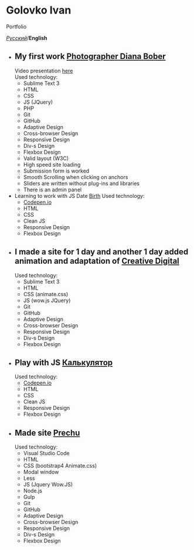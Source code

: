 # Golovko Ivan
Portfolio

*[Русский](https://ivannavin.github.io/)*/**English**


* ## My first work [Photographer Diana Bober](https://ivannavin.github.io/photographier/)
   Video presentation [here](https://youtu.be/_rBsQR_H3_w)  
   Used technology:  
    * Sublime Text 3  
    * HTML
    * CSS
    * JS (JQuery)
    * PHP
    * Git
    * GitHub
    * Adaptive Design
    * Cross-browser Design
    * Responsive Design
    * Div-s Design
    * Flexbox Design
    * Valid layout (W3C)
    * High speed site loading
    * Submission form is worked
    * Smooth Scrolling when clicking on anchors
    * Sliders are written without plug-ins and libraries 
    * There is an admin panel  
* Learning to work with JS Date [Birth](https://ivannavin.github.io/birth/)
   Used technology:  
    * [Codepen.io](https://codepen.io/Tori4eli/pen/BPwqdL)
    * HTML
    * CSS
    * Clean JS 
    * Responsive Design
    * Flexbox Design
* ## I made a site for 1 day and another 1 day added animation and adaptation of [Creative Digital](https://ivannavin.github.io/creativedigital/)
   Used technology:  
    * Sublime Text 3
    * HTML
    * CSS (animate.css)
    * JS (wow.js JQuery)
    * Git
    * GitHub
    * Adaptive Design
    * Cross-browser Design
    * Responsive Design
    * Div-s Design
    * Flexbox Design
* ## Play with JS [Калькулятор](https://ivannavin.github.io/calculator/)
   Used technology:  
    * [Codepen.io](https://codepen.io/Tori4eli/pen/qygoRv)
    * HTML
    * CSS
    * Clean JS 
    * Responsive Design
    * Flexbox Design
* ## Made site [Prechu](https://ivannavin.github.io/Prechu/)
   Used technology:  
    * Visual Studio Code
    * HTML
    * CSS (bootstrap4 Animate.css)
    * Modal window
    * Less
    * JS (Jquery Wow.JS)
    * Node.js
    * Gulp
    * Git
    * GitHub
    * Adaptive Design
    * Cross-browser Design
    * Responsive Design
    * Div-s Design
    * Flexbox Design
